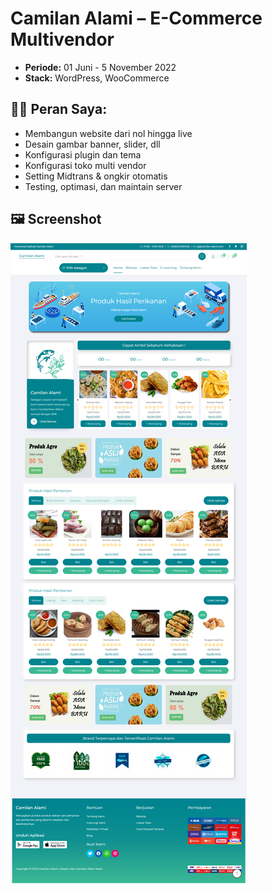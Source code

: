# Camilan Alami – E-Commerce Multivendor

- **Periode:** 01 Juni - 5 November 2022  
- **Stack:** WordPress, WooCommerce

## 👨‍💻 Peran Saya:
- Membangun website dari nol hingga live
- Desain gambar banner, slider, dll
- Konfigurasi plugin dan tema
- Konfigurasi toko multi vendor
- Setting Midtrans & ongkir otomatis
- Testing, optimasi, dan maintain server

## 🖼️ Screenshot
![Homepage](homepage.png)
